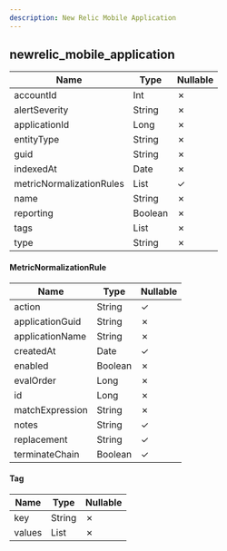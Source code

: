 ```yaml
---
description: New Relic Mobile Application
---
```

newrelic_mobile_application
---------------------------

| **Name**                 | **Type**                      | **Nullable** |
| ------------------------ | ----------------------------- | ------------ |
| accountId                | Int                           | &cross;      |
| alertSeverity            | String                        | &cross;      |
| applicationId            | Long                          | &cross;      |
| entityType               | String                        | &cross;      |
| guid                     | String                        | &cross;      |
| indexedAt                | Date                          | &cross;      |
| metricNormalizationRules | List<MetricNormalizationRule> | &check;      |
| name                     | String                        | &cross;      |
| reporting                | Boolean                       | &cross;      |
| tags                     | List<Tag>                     | &cross;      |
| type                     | String                        | &cross;      |

#### MetricNormalizationRule
| **Name**        | **Type** | **Nullable** |
| --------------- | -------- | ------------ |
| action          | String   | &check;      |
| applicationGuid | String   | &cross;      |
| applicationName | String   | &cross;      |
| createdAt       | Date     | &check;      |
| enabled         | Boolean  | &cross;      |
| evalOrder       | Long     | &cross;      |
| id              | Long     | &cross;      |
| matchExpression | String   | &cross;      |
| notes           | String   | &check;      |
| replacement     | String   | &check;      |
| terminateChain  | Boolean  | &check;      |

#### Tag
| **Name** | **Type**     | **Nullable** |
| -------- | ------------ | ------------ |
| key      | String       | &cross;      |
| values   | List<String> | &cross;      |
